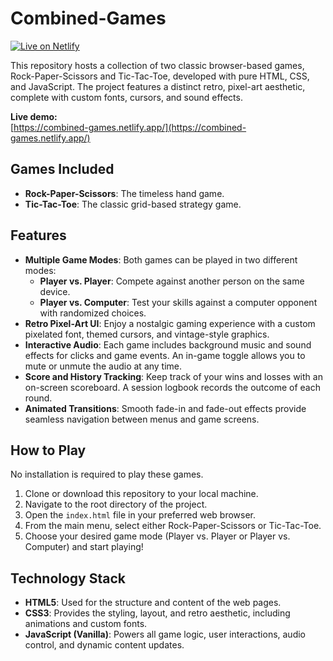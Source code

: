 # Combined-Games
[![Live on Netlify](https://img.shields.io/badge/Live_on-Netlify-brightgreen?style=for-the-badge&logo=netlify&logoColor=white)](https://combined-games.netlify.app/)

This repository hosts a collection of two classic browser-based games, Rock-Paper-Scissors and Tic-Tac-Toe, developed with pure HTML, CSS, and JavaScript. The project features a distinct retro, pixel-art aesthetic, complete with custom fonts, cursors, and sound effects.

**Live demo:**  
[https://combined-games.netlify.app/](https://combined-games.netlify.app/)


## Games Included

- **Rock-Paper-Scissors**: The timeless hand game.
- **Tic-Tac-Toe**: The classic grid-based strategy game.

## Features

- **Multiple Game Modes**: Both games can be played in two different modes:
    - **Player vs. Player**: Compete against another person on the same device.
    - **Player vs. Computer**: Test your skills against a computer opponent with randomized choices.
- **Retro Pixel-Art UI**: Enjoy a nostalgic gaming experience with a custom pixelated font, themed cursors, and vintage-style graphics.
- **Interactive Audio**: Each game includes background music and sound effects for clicks and game events. An in-game toggle allows you to mute or unmute the audio at any time.
- **Score and History Tracking**: Keep track of your wins and losses with an on-screen scoreboard. A session logbook records the outcome of each round.
- **Animated Transitions**: Smooth fade-in and fade-out effects provide seamless navigation between menus and game screens.

## How to Play

No installation is required to play these games.

1.  Clone or download this repository to your local machine.
2.  Navigate to the root directory of the project.
3.  Open the `index.html` file in your preferred web browser.
4.  From the main menu, select either Rock-Paper-Scissors or Tic-Tac-Toe.
5.  Choose your desired game mode (Player vs. Player or Player vs. Computer) and start playing!

## Technology Stack

- **HTML5**: Used for the structure and content of the web pages.
- **CSS3**: Provides the styling, layout, and retro aesthetic, including animations and custom fonts.
- **JavaScript (Vanilla)**: Powers all game logic, user interactions, audio control, and dynamic content updates.
